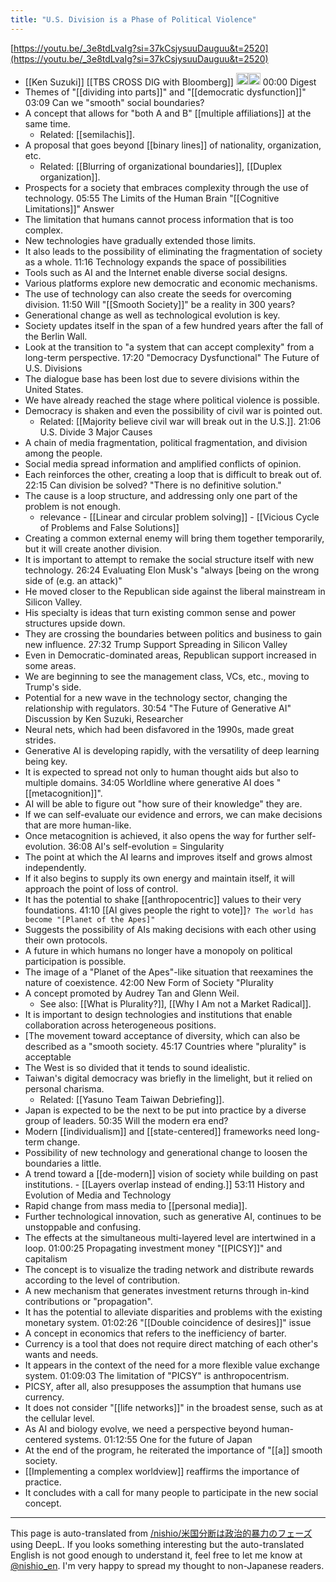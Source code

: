 ```yaml
---
title: "U.S. Division is a Phase of Political Violence"
---
```


[https://youtu.be/_3e8tdLvaIg?si=37kCsjysuuDauguu&t=2520](https://youtu.be/_3e8tdLvaIg?si=37kCsjysuuDauguu&t=2520)
- [[Ken Suzuki]]
[[TBS CROSS DIG with Bloomberg]]
<img src='https://scrapbox.io/api/pages/nishio-en/o1 Pro/icon' alt='o1 Pro.icon' height="19.5"/><img src='https://scrapbox.io/api/pages/nishio-en/nishio/icon' alt='nishio.icon' height="19.5"/>
00:00 Digest
- Themes of "[[dividing into parts]]" and "[[democratic dysfunction]]"
03:09 Can we "smooth" social boundaries?
- A concept that allows for "both A and B" [[multiple affiliations]] at the same time.
    - Related: [[semilachis]].
- A proposal that goes beyond [[binary lines]] of nationality, organization, etc.
    - Related: [[Blurring of organizational boundaries]], [[Duplex organization]].
- Prospects for a society that embraces complexity through the use of technology.
05:55 The Limits of the Human Brain "[[Cognitive Limitations]]" Answer
- The limitation that humans cannot process information that is too complex.
- New technologies have gradually extended those limits.
- It also leads to the possibility of eliminating the fragmentation of society as a whole.
11:16 Technology expands the space of possibilities
- Tools such as AI and the Internet enable diverse social designs.
- Various platforms explore new democratic and economic mechanisms.
- The use of technology can also create the seeds for overcoming division.
11:50 Will "[[Smooth Society]]" be a reality in 300 years?
- Generational change as well as technological evolution is key.
- Society updates itself in the span of a few hundred years after the fall of the Berlin Wall.
- Look at the transition to "a system that can accept complexity" from a long-term perspective.
17:20 "Democracy Dysfunctional" The Future of U.S. Divisions
- The dialogue base has been lost due to severe divisions within the United States.
- We have already reached the stage where political violence is possible.
- Democracy is shaken and even the possibility of civil war is pointed out.
    - Related: [[Majority believe civil war will break out in the U.S.]].
21:06 U.S. Divide 3 Major Causes
- A chain of media fragmentation, political fragmentation, and division among the people.
- Social media spread information and amplified conflicts of opinion.
- Each reinforces the other, creating a loop that is difficult to break out of.
22:15 Can division be solved? "There is no definitive solution."
- The cause is a loop structure, and addressing only one part of the problem is not enough.
    - relevance
            - [[Linear and circular problem solving]]
                - [[Vicious Cycle of Problems and False Solutions]]
- Creating a common external enemy will bring them together temporarily, but it will create another division.
- It is important to attempt to remake the social structure itself with new technology.
26:24 Evaluating Elon Musk's "always [being on the wrong side of (e.g. an attack)"
- He moved closer to the Republican side against the liberal mainstream in Silicon Valley.
- His specialty is ideas that turn existing common sense and power structures upside down.
- They are crossing the boundaries between politics and business to gain new influence.
27:32 Trump Support Spreading in Silicon Valley
- Even in Democratic-dominated areas, Republican support increased in some areas.
- We are beginning to see the management class, VCs, etc., moving to Trump's side.
- Potential for a new wave in the technology sector, changing the relationship with regulators.
30:54 "The Future of Generative AI" Discussion by Ken Suzuki, Researcher
- Neural nets, which had been disfavored in the 1990s, made great strides.
- Generative AI is developing rapidly, with the versatility of deep learning being key.
- It is expected to spread not only to human thought aids but also to multiple domains.
34:05 Worldline where generative AI does "[[metacognition]]".
- AI will be able to figure out "how sure of their knowledge" they are.
- If we can self-evaluate our evidence and errors, we can make decisions that are more human-like.
- Once metacognition is achieved, it also opens the way for further self-evolution.
36:08 AI's self-evolution = Singularity
- The point at which the AI learns and improves itself and grows almost independently.
- If it also begins to supply its own energy and maintain itself, it will approach the point of loss of control.
- It has the potential to shake [[anthropocentric]] values to their very foundations.
41:10 [[AI gives people the right to vote]]`? The world has become "[Planet of the Apes]"`
- Suggests the possibility of AIs making decisions with each other using their own protocols.
- A future in which humans no longer have a monopoly on political participation is possible.
- The image of a "Planet of the Apes"-like situation that reexamines the nature of coexistence.
42:00 New Form of Society "Plurality
- A concept promoted by Audrey Tan and Glenn Weil.
    - See also: [[What is Plurality?]], [[Why I Am not a Market Radical]].
- It is important to design technologies and institutions that enable collaboration across heterogeneous positions.
- [The movement toward acceptance of diversity, which can also be described as a "smooth society.
45:17 Countries where "plurality" is acceptable
- The West is so divided that it tends to sound idealistic.
- Taiwan's digital democracy was briefly in the limelight, but it relied on personal charisma.
    - Related: [[Yasuno Team Taiwan Debriefing]].
- Japan is expected to be the next to be put into practice by a diverse group of leaders.
50:35 Will the modern era end?
- Modern [[individualism]] and [[state-centered]] frameworks need long-term change.
- Possibility of new technology and generational change to loosen the boundaries a little.
- A trend toward a [[de-modern]] vision of society while building on past institutions.
        - [[Layers overlap instead of ending.]]
53:11 History and Evolution of Media and Technology
- Rapid change from mass media to [[personal media]].
- Further technological innovation, such as generative AI, continues to be unstoppable and confusing.
- The effects at the simultaneous multi-layered level are intertwined in a loop.
01:00:25 Propagating investment money "[[PICSY]]" and capitalism
- The concept is to visualize the trading network and distribute rewards according to the level of contribution.
- A new mechanism that generates investment returns through in-kind contributions or "propagation".
- It has the potential to alleviate disparities and problems with the existing monetary system.
01:02:26 "[[Double coincidence of desires]]" issue
- A concept in economics that refers to the inefficiency of barter.
- Currency is a tool that does not require direct matching of each other's wants and needs.
- It appears in the context of the need for a more flexible value exchange system.
01:09:03 The limitation of "PICSY" is anthropocentrism.
- PICSY, after all, also presupposes the assumption that humans use currency.
- It does not consider "[[life networks]]" in the broadest sense, such as at the cellular level.
- As AI and biology evolve, we need a perspective beyond human-centered systems.
01:12:55 One for the future of Japan
- At the end of the program, he reiterated the importance of "[[a]] smooth society.
- [[Implementing a complex worldview]] reaffirms the importance of practice.
- It concludes with a call for many people to participate in the new social concept.



---
This page is auto-translated from [/nishio/米国分断は政治的暴力のフェーズ](https://scrapbox.io/nishio/米国分断は政治的暴力のフェーズ) using DeepL. If you looks something interesting but the auto-translated English is not good enough to understand it, feel free to let me know at [@nishio_en](https://twitter.com/nishio_en). I'm very happy to spread my thought to non-Japanese readers.